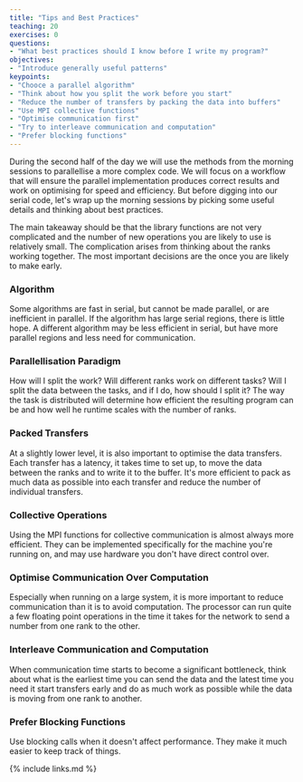 ```yaml
---
title: "Tips and Best Practices"
teaching: 20
exercises: 0
questions:
- "What best practices should I know before I write my program?"
objectives:
- "Introduce generally useful patterns"
keypoints:
- "Chooce a parallel algorithm"
- "Think about how you split the work before you start"
- "Reduce the number of transfers by packing the data into buffers"
- "Use MPI collective functions"
- "Optimise communication first"
- "Try to interleave communication and computation"
- "Prefer blocking functions"
---
```


During the second half of the day we will use the methods from the morning sessions
to parallellise a more complex code.
We will focus on a workflow that will ensure the parallel implementation produces
correct results and work on optimising for speed and efficiency. 
But before digging into our serial code, let's wrap up the morning sessions by picking
some useful details and thinking about best practices.

The main takeaway should be that the library functions are not very complicated and 
the number of new operations you are likely to use is relatively small.
The complication arises from thinking about the ranks working together.
The most important decisions are the once you are likely to make early.

### Algorithm
Some algorithms are fast in serial, but cannot be made parallel, or are
inefficient in parallel.
If the algorithm has large serial regions, there is little hope.
A different algorithm may be less efficient in serial, but have more
parallel regions and less need for communication.

### Parallellisation Paradigm
How will I split the work? Will different ranks work on different tasks?
Will I split the data between the tasks, and if I do, how should I split it?
The way the task is distributed will determine how efficient the resulting
program can be and how well he runtime scales with the number of ranks.


### Packed Transfers
At a slightly lower level, it is also important to optimise the data transfers.
Each transfer has a latency, it takes time to set up, to move the data
between the ranks and to write it to the buffer.
It's more efficient to pack as much data as possible into each transfer
and reduce the number of individual transfers.

### Collective Operations
Using the MPI functions for collective communication is almost always more
efficient.
They can be implemented specifically for the machine you're running on,
and may use hardware you don't have direct control over.

### Optimise Communication Over Computation
Especially when running on a large system, it is more important to reduce 
communication than it is to avoid computation. The processor can run quite a 
few floating point operations in the time it takes for the network to send
a number from one rank to the other.

### Interleave Communication and Computation
When communication time starts to become a significant bottleneck, think about
what is the earliest time you can send the data and the latest time you need it
start transfers early and do as much work as possible while the data is moving
from one rank to another.

### Prefer Blocking Functions
Use blocking calls when it doesn't affect performance.
They make it much easier to keep track of things.


{% include links.md %}

